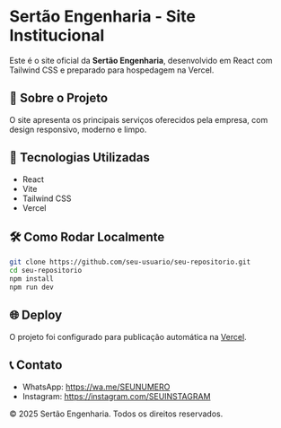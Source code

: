 # Sertão Engenharia - Site Institucional

Este é o site oficial da **Sertão Engenharia**, desenvolvido em React com Tailwind CSS e preparado para hospedagem na Vercel.

## 📌 Sobre o Projeto

O site apresenta os principais serviços oferecidos pela empresa, com design responsivo, moderno e limpo.

## 🚀 Tecnologias Utilizadas

- React
- Vite
- Tailwind CSS
- Vercel

## 🛠️ Como Rodar Localmente

```bash
git clone https://github.com/seu-usuario/seu-repositorio.git
cd seu-repositorio
npm install
npm run dev
```

## 🌐 Deploy

O projeto foi configurado para publicação automática na [Vercel](https://vercel.com/).

## 📞 Contato

- WhatsApp: https://wa.me/SEUNUMERO
- Instagram: https://instagram.com/SEUINSTAGRAM

© 2025 Sertão Engenharia. Todos os direitos reservados.
